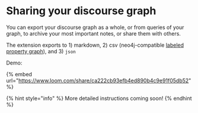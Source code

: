 # Sharing your discourse graph

You can export your discourse graph as a whole, or from queries of your graph, to archive your most important notes, or share them with others.

The extension exports to 1) markdown, 2) csv (neo4j-compatible [labeled property graph](https://neo4j.com/blog/rdf-triple-store-vs-labeled-property-graph-difference/)), and 3) `json`

Demo:

{% embed url="https://www.loom.com/share/ca222cb93efb4ed890b4c9e91f05db52" %}

{% hint style="info" %}
More detailed instructions coming soon!
{% endhint %}
